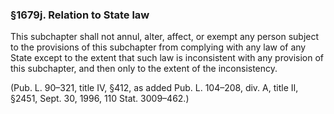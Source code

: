 ### §1679j. Relation to State law ###

This subchapter shall not annul, alter, affect, or exempt any person subject to the provisions of this subchapter from complying with any law of any State except to the extent that such law is inconsistent with any provision of this subchapter, and then only to the extent of the inconsistency.

(Pub. L. 90–321, title IV, §412, as added Pub. L. 104–208, div. A, title II, §2451, Sept. 30, 1996, 110 Stat. 3009–462.)